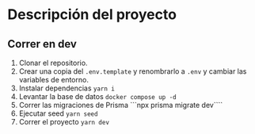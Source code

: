 # Descripción del proyecto

## Correr en dev

1. Clonar el repositorio.
2. Crear una copia del `.env.template` y renombrarlo a `.env` y cambiar las variables de entorno.
3. Instalar dependencias `yarn i`
4. Levantar la base de datos `docker compose up -d`
5. Correr las migraciones de Prisma ```npx prisma migrate dev````
6. Ejecutar seed `yarn seed`
7. Correr el proyecto `yarn dev`
